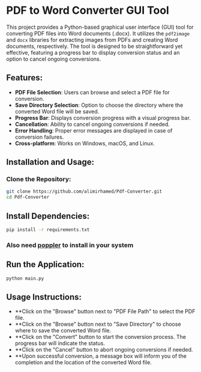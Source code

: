 # PDF to Word Converter GUI Tool

This project provides a Python-based graphical user interface (GUI) tool for converting PDF files into Word documents (.docx). It utilizes the `pdf2image` and `docx` libraries for extracting images from PDFs and creating Word documents, respectively. The tool is designed to be straightforward yet effective, featuring a progress bar to display conversion status and an option to cancel ongoing conversions.

## Features:
- **PDF File Selection**: Users can browse and select a PDF file for conversion.
- **Save Directory Selection**: Option to choose the directory where the converted Word file will be saved.
- **Progress Bar**: Displays conversion progress with a visual progress bar.
- **Cancellation**: Ability to cancel ongoing conversions if needed.
- **Error Handling**: Proper error messages are displayed in case of conversion failures.
- **Cross-platform**: Works on Windows, macOS, and Linux.

## Installation and Usage:
### Clone the Repository:
```bash
git clone https://github.com/alimirhamed/Pdf-Converter.git
cd Pdf-Converter
```

## Install Dependencies:
```bash
pip install -r requirements.txt
```
### Also need <a href="https://github.com/oschwartz10612/poppler-windows/releases/download/v24.02.0-0/Release-24.02.0-0.zip">poppler<a> to install in your system

## Run the Application:
```bash
python main.py
```

## Usage Instructions:
- **Click on the "Browse" button next to "PDF File Path" to select the PDF file.
- **Click on the "Browse" button next to "Save Directory" to choose where to save the converted Word file.
- **Click on the "Convert" button to start the conversion process. The progress bar will indicate the status.
- **Click on the "Cancel" button to abort ongoing conversions if needed.
- **Upon successful conversion, a message box will inform you of the completion and the location of the converted Word file.

